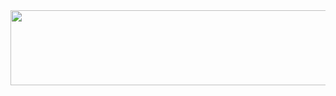 
<a href="https://github.com/devxb/gitanimals">
  <img
    src="https://render.gitanimals.org/lines/unifolio0?pet-id=609954256731616228"
    width="600"
    height="120"
  />
</a>
  
